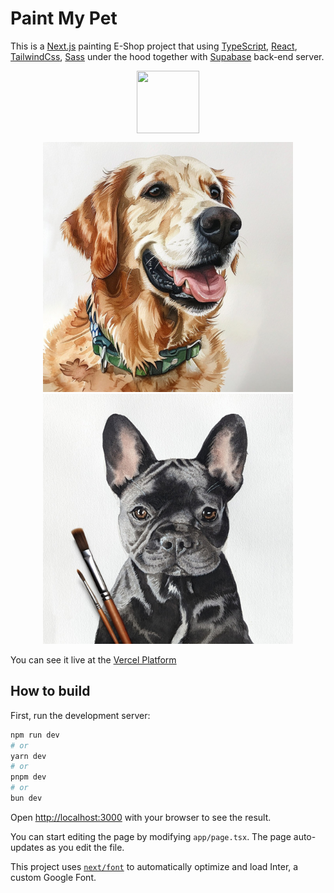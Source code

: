 # Paint My Pet

This is a [Next.js](https://nextjs.org/) painting E-Shop project that using [TypeScript](https://www.typescriptlang.org), [React](https://react.dev), [TailwindCss](https://tailwindcss.com), [Sass](https://sass-lang.com) under the hood together with [Supabase](https://supabase.com) back-end server.

<p align="center">
<img align="center" width="100" height="100" src="src/app/favicon.ico">
</p>

<p align="center">
<img alt="White Dog Portrait" width="400" src="public/white-dog-portrait.jpg"> <img alt="White Dog Portrait" width="400" src="public/black-dog-portrait.jpg">
</p>

You can see it live at the [Vercel Platform](https://painting-project.vercel.app)

## How to build

First, run the development server:

```bash
npm run dev
# or
yarn dev
# or
pnpm dev
# or
bun dev
```

Open [http://localhost:3000](http://localhost:3000) with your browser to see the result.

You can start editing the page by modifying `app/page.tsx`. The page auto-updates as you edit the file.

This project uses [`next/font`](https://nextjs.org/docs/basic-features/font-optimization) to automatically optimize and load Inter, a custom Google Font.
